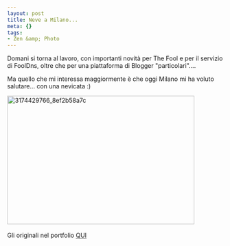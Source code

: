 ```yaml
--- 
layout: post
title: Neve a Milano...
meta: {}
tags: 
- Zen &amp; Photo
---
```

Domani si torna al lavoro, con importanti novità per The Fool e per il servizio di FoolDns, oltre che per una piattaforma di Blogger "particolari"....  
  
Ma quello che mi interessa maggiormente è che oggi Milano mi ha voluto salutare... con una nevicata :)  
  
<img src="http://www.lastknight.com/download//2009/01/3174429766_8ef2b58a7c-436x300.jpg" alt="3174429766_8ef2b58a7c" title="3174429766_8ef2b58a7c" width="436" height="300" class="aligncenter size-medium wp-image-1336" />
<img src="http://farm2.static.flickr.com/1040/3173593661_b908c516be.jpg?v=0" alt="" />  
<img src="http://farm2.static.flickr.com/3126/3173592533_e61f069772.jpg?v=0" alt="" />  
<img src="http://farm2.static.flickr.com/3088/3173593089_4a0d89b710.jpg?v=0" alt="" />  
  
Gli originali nel portfolio [QUI](http://www.lastknight.com/photo/set.php?id=72157612194828155&title=LK+Places) 
